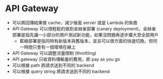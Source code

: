 # API Gateway

- 可以將回傳結果做 cache，減少後面 server 或是 Lambda 的負擔
- API Gateway 可以很輕鬆的做到金絲雀部署 (canary deployment)，金絲雀部署是指先讓一小部分的用戶測試新功能，如果沒問題再逐步擴大至全部用戶
  - 藍綠部署是指同時有新版本與舊版本，並且可以很方面的快速切換，但同一時間只會有一個環境在線上
- API Gateway 可以調整流量限制 (throttling)
- API gateway 只收資料傳輸量的費用，即 pay as you go
- 可以根據 path 將請求送到不同的 backend
- 可以根據 query string 將請求送到不同的 backend
